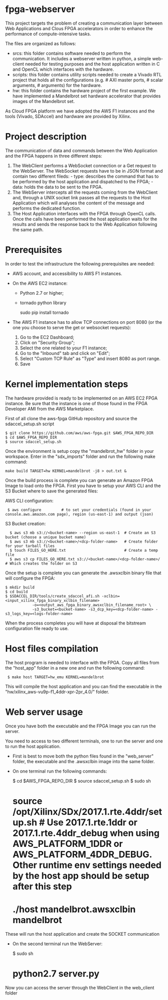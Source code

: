 # fpga-webserver

This project targets the problem of creating a communication layer between Web Applications and Clous FPGA accelerators in order to enhance the performance of compute-intensive tasks.

The files are organized as follows:
  - srcs: this folder contains software needed to perform the communication. It includes a webserver written in python, a simple web-client needed for testing purposes and the host application written in C and OpenCL which interfaces with the hardware.
  - scripts: this folder contains utility scripts needed to create a Vivado RTL project that holds all the configurations (e.g. # AXI master ports, # scalar arguments, # arguments) for the hardware.
  - hw: this folder contains the hardware project of the first example. We have implemented a Mandelbrot set hardware accelerator that provides images of the Mandelbrot set.

As Cloud FPGA platform we have adopted the AWS F1 instances and the tools (Vivado, SDAccel) and hardware are provided by Xilinx.

# Project description

The communication of data and commands between the Web Application and the FPGA happens in three different steps:

  1) The WebClient performs a WebSocket connection or a Get request to the WebServer. The WebSocket requests have to be in JSON format and contain two different fileds:
    - type: describes the command that has to be performed by the host application and dispatched to the FPGA;
    - data: holds the data to be sent to the FPGA.
  2) The WebServer intercepts all the requests coming from the WebClient and, through a UNIX socket link passes all the requests to the Host Application which will analyses the content of the message and performs the dedicated function.
  3) The Host Application interfaces with the FPGA through OpenCL calls. Once the calls have been performed the host application waits for the results and sends the response back to the Web Application following the same path.

# Prerequisites

In order to test the infrastructure the following prerequisites are needed:
  - AWS account, and accessibility to AWS F1 instances.
  - On the AWS EC2 instance:
    - Python 2.7 or higher;
    - tornado python library

        sudo pip install tornado

  - The AWS F1 instance has to allow TCP connections on port 8080 (or the one you choose to serve the get or websocket requests):
    1) Go to the EC2 Dashboard;
    2) Click on "Security Group";
    3) Select the one related to your F1 instance;
    4) Go to the "Inbound" tab and click on "Edit";
    5) Select "Custom TCP Rule" as "Type" and insert 8080 as port range.
    6) Save

# Kernel implementation steps

The hardware provided is ready to be implemented on an AWS EC2 FPGA instance. Be sure that the instance is one of those found in the FPGA Developer AMI from the AWS Marketplace.

First of all clone the aws-fpga GitHub repository and source the sdaccel_setup.sh script
  

    $ git clone https://github.com/aws/aws-fpga.git $AWS_FPGA_REPO_DIR  
    $ cd $AWS_FPGA_REPO_DIR                                         
    $ source sdaccel_setup.sh


Once the environment is setup copy the "mandelbrot_hw" folder in your workspace.
Enter in the "sdx_imports" folder and run the following make command:


    make build TARGET=hw KERNEL=mandelbrot -j8 > out.txt &


Once the build process is complete you can generate an Amazon FPGA Image to load onto the FPGA.
First you have to setup your AWS CLI and the S3 Bucket where to save the generated files:

AWS CLI configuration:

     $ aws configure         # to set your credentials (found in your console.aws.amazon.com page), region (us-east-1) and output (json) 


S3 Bucket creation:

      $ aws s3 mb s3://<bucket-name> --region us-east-1  # Create an S3 bucket (choose a unique bucket name)
      $ aws s3 mb s3://<bucket-name>/<dcp-folder-name>   # Create folder for your tarball files
      $ touch FILES_GO_HERE.txt                          # Create a temp file
      $ aws s3 cp FILES_GO_HERE.txt s3://<bucket-name>/<dcp-folder-name>/  # Which creates the folder on S3


Once the setup is complete you can generate the .awsxclbin binary file that will configure the FPGA:


    $ mkdir build
    $ cd build
    $ $SDACCEL_DIR/tools/create_sdaccel_afi.sh -xclbin=<input_xilinx_fpga_binary_xclbin_filename> 
                -o=<output_aws_fpga_binary_awsxclbin_filename_root> \
                -s3_bucket=<bucket-name> -s3_dcp_key=<dcp-folder-name> -s3_logs_key=<logs-folder-name>


When the process completes you will have at disposal the bitstream configuration file ready to use.

# Host files compilation

The host program is needed to interface with the FPGA.
Copy all files from the "host_app" folder in a new one and run the following command:


     $ make host TARGET=hw_emu KERNEL=mandelbrot


This will compile the host application and you can find the executable in the "hw/xilinx_aws-vu9p-f1_4ddr-xpr-2pr_4.0/" folder.

# Web server usage

Once you have both the executable and the FPGA Image you can run the server.

You need to access to two different terminals, one to run the server and one to run the host application.
  - First is best to move both the python files found in the "web_server" folder, the executable and the .awsxclbin image into the same folder.
  - On one terminal run the following commands:

      $ cd $AWS_FPGA_REPO_DIR
      $ source sdaccel_setup.sh
      $ sudo sh
      # source /opt/Xilinx/SDx/2017.1.rte.4ddr/setup.sh   # Use 2017.1.rte.1ddr or 2017.1.rte.4ddr_debug when using AWS_PLATFORM_1DDR or AWS_PLATFORM_4DDR_DEBUG. Other runtime env settings needed by the host app should be setup after this step
      # ./host mandelbrot.awsxclbin mandelbrot

  These will run the host application and create the SOCKET communication
  - On the second terminal run the WebServer:

      $ sudo sh
      # python2.7 server.py

Now you can access the server through the WebClient in the web_client folder
